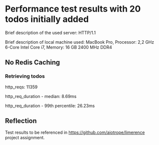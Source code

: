 # Performance test results with 20 todos initially added

Brief description of the used server: HTTP/1.1

Brief description of local machine used: MacBook Pro, Processor: 2,2 GHz 6-Core Intel Core i7, Memory: 16 GB 2400 MHz DDR4

## No Redis Caching

### Retrieving todos

http_reqs: 11359

http_req_duration - median: 8.69ms

http_req_duration - 99th percentile: 26.23ms

## Reflection

Test results to be referenced in https://github.com/aiotrope/limerence project assignment.